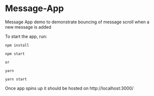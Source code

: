 # Message-App
Message App demo to demonstrate bouncing of message scroll when a new message is added


To start the app, run:
```
npm install

npm start

or 

yarn

yarn start
```
Once app spins up it should be hosted on http://localhost:3000/
